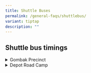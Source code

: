 ```yaml
---
title: Shuttle Buses
permalink: /general-faqs/shuttlebus/
variant: tiptap
description: ""
---
```

<h2>Shuttle bus timings</h2>
<div data-type="detailGroup" class="isomer-accordion isomer-accordion-white">
<details class="isomer-details">
<summary>Gombak Precinct</summary>
<div data-type="detailsContent" class="isomer-details-content">
<h2>Gombak Precinct</h2>
<div class="isomer-image-wrapper">
<img style="width: 100%" height="auto" width="100%" alt="Shuttle bus pick up at cashew MRT" src="/images/Shuttle bus/shuttle_gbk.jpg">
</div>
<h3>Morning</h3>
<p><strong>Between Cashew MRT and M-Annex</strong>
</p>
<table style="minWidth: 50px">
<colgroup>
<col>
<col>
</colgroup>
<tbody>
<tr>
<th rowspan="1" colspan="1">
<p>First bus</p>
</th>
<th rowspan="1" colspan="1">
<p>0700hrs</p>
</th>
</tr>
<tr>
<td rowspan="1" colspan="1">
<p><strong>Last bus</strong>
</p>
</td>
<td rowspan="1" colspan="1">
<p><strong>1000hrs</strong>
</p>
</td>
</tr>
<tr>
<td rowspan="1" colspan="1">
<p><strong>Frequency</strong>
</p>
</td>
<td rowspan="1" colspan="1">
<p><strong>15 mins</strong>
</p>
</td>
</tr>
<tr>
<td rowspan="1" colspan="1">
<p>Stop 1</p>
</td>
<td rowspan="1" colspan="1">
<p>Cashew MRT (Taxi Stand)</p>
</td>
</tr>
<tr>
<td rowspan="1" colspan="1">
<p>Stop 2</p>
</td>
<td rowspan="1" colspan="1">
<p>Pass Office (bus stop)</p>
</td>
</tr>
<tr>
<td rowspan="1" colspan="1">
<p>Stop 3</p>
</td>
<td rowspan="1" colspan="1">
<p>M-Annex Foyer</p>
</td>
</tr>
</tbody>
</table>
<p></p>
<p><strong>Between CMPB and M-Annex (Trial period: 6 October to 31 December 2025)</strong>
</p>
<table style="minWidth: 75px">
<colgroup>
<col>
<col>
<col>
</colgroup>
<tbody>
<tr>
<td rowspan="1" colspan="1">
<p><strong>First bus</strong>
</p>
</td>
<td rowspan="1" colspan="1">
<p><strong>0730hrs</strong>
</p>
</td>
<td rowspan="1" colspan="1">
<p><strong>1000hrs</strong>
</p>
</td>
</tr>
<tr>
<td rowspan="1" colspan="1">
<p><strong>Last bus</strong>
</p>
</td>
<td rowspan="1" colspan="1">
<p><strong>1000hrs</strong>
</p>
</td>
<td rowspan="1" colspan="1">
<p><strong>1130hrs</strong>
</p>
</td>
</tr>
<tr>
<td rowspan="1" colspan="1">
<p><strong>Frequency</strong>
</p>
</td>
<td rowspan="1" colspan="1">
<p><strong>25 mins</strong>
</p>
</td>
<td rowspan="1" colspan="1">
<p><strong>20 mins</strong>
</p>
</td>
</tr>
<tr>
<td rowspan="1" colspan="1">
<p>Stop 1</p>
</td>
<td rowspan="1" colspan="1">
<p>CMPB</p>
</td>
<td rowspan="1" colspan="1">
<p>CMPB</p>
</td>
</tr>
<tr>
<td rowspan="1" colspan="1">
<p>Stop 2</p>
</td>
<td rowspan="1" colspan="1">
<p>MINDEF Pass Office</p>
</td>
<td rowspan="1" colspan="1">
<p>M-Annex Foyer</p>
</td>
</tr>
<tr>
<td rowspan="1" colspan="1">
<p>Stop 3</p>
</td>
<td rowspan="1" colspan="1">
<p>M-Annex Foyer</p>
</td>
<td rowspan="1" colspan="1">
<p>-</p>
</td>
</tr>
</tbody>
</table>
<p>&nbsp;</p>
<h3>&nbsp;Lunchtime</h3>
<table style="minWidth: 50px">
<colgroup>
<col>
<col>
</colgroup>
<tbody>
<tr>
<th rowspan="1" colspan="1">
<p>First bus</p>
</th>
<th rowspan="1" colspan="1">
<p>1130hrs</p>
</th>
</tr>
<tr>
<td rowspan="1" colspan="1">
<p><strong>Last bus</strong>
</p>
</td>
<td rowspan="1" colspan="1">
<p><strong>1415hrs</strong>
</p>
</td>
</tr>
<tr>
<td rowspan="1" colspan="1">
<p><strong>Frequency</strong>
</p>
</td>
<td rowspan="1" colspan="1">
<p><strong>15 mins</strong>
</p>
</td>
</tr>
<tr>
<td rowspan="1" colspan="1">
<p>Stop 1</p>
</td>
<td rowspan="1" colspan="1">
<p>MINDEF Taxi Stand</p>
</td>
</tr>
<tr>
<td rowspan="1" colspan="1">
<p>Stop 2</p>
</td>
<td rowspan="1" colspan="1">
<p>Hillview camp (roadside pickup)</p>
</td>
</tr>
<tr>
<td rowspan="1" colspan="1">
<p>Stop 3</p>
</td>
<td rowspan="1" colspan="1">
<p>Hillion Mall (MRT Exit A Bus Stop)</p>
</td>
</tr>
<tr>
<td rowspan="1" colspan="1">
<p>Stop 4</p>
</td>
<td rowspan="1" colspan="1">
<p>MINDEF Pass Office</p>
</td>
</tr>
</tbody>
</table>
<p></p>
<p><strong><u>Shuttle bus for Lunchtime (Timbre+ Hillview)</u></strong>
</p>
<table style="minWidth: 50px">
<colgroup>
<col>
<col>
</colgroup>
<tbody>
<tr>
<td rowspan="1" colspan="1">
<p><strong>First bus</strong>
</p>
</td>
<td rowspan="1" colspan="1">
<p><strong>1130hrs</strong>
</p>
</td>
</tr>
<tr>
<td rowspan="1" colspan="1">
<p><strong>Last bus</strong>
</p>
</td>
<td rowspan="1" colspan="1">
<p><strong>1430hrs</strong>
</p>
</td>
</tr>
<tr>
<td rowspan="1" colspan="1">
<p><strong>Frequency</strong>
</p>
</td>
<td rowspan="1" colspan="1">
<p><strong>20 mins</strong>
</p>
</td>
</tr>
<tr>
<td rowspan="1" colspan="1">
<p>Stop 1</p>
</td>
<td rowspan="1" colspan="1">
<p>M-Annex Foyer</p>
</td>
</tr>
<tr>
<td rowspan="1" colspan="1">
<p>Stop 2</p>
</td>
<td rowspan="1" colspan="1">
<p>CMPB</p>
</td>
</tr>
</tbody>
</table>
<h3>Evening</h3>
<table style="minWidth: 50px">
<colgroup>
<col>
<col>
</colgroup>
<tbody>
<tr>
<th rowspan="1" colspan="1">
<p>First bus</p>
</th>
<th rowspan="1" colspan="1">
<p>1630hrs (Fri: 1600hrs)</p>
</th>
</tr>
<tr>
<td rowspan="1" colspan="1">
<p><strong>Last bus</strong>
</p>
</td>
<td rowspan="1" colspan="1">
<p><strong>2130hrs (Fri: 2100hrs)</strong>
</p>
</td>
</tr>
<tr>
<td rowspan="1" colspan="1">
<p><strong>Frequency</strong>
</p>
</td>
<td rowspan="1" colspan="1">
<p><strong>15 mins</strong>
</p>
</td>
</tr>
<tr>
<td rowspan="1" colspan="1">
<p>Stop 1</p>
</td>
<td rowspan="1" colspan="1">
<p>M-Annex Foyer</p>
</td>
</tr>
<tr>
<td rowspan="1" colspan="1">
<p>Stop 2</p>
</td>
<td rowspan="1" colspan="1">
<p>Cashew MRT (Taxi Stand)</p>
</td>
</tr>
</tbody>
</table>
</div>
</details>
<details class="isomer-details">
<summary>Depot Road Camp</summary>
<div data-type="detailsContent" class="isomer-details-content">
<h2>Depot Road Camp</h2>
<div class="isomer-image-wrapper">
<img style="width: 100%" height="auto" width="100%" alt="Shuttle bus pickup at depot road camp" src="/images/Shuttle bus/shuttle_drc.jpg">
</div>
<h3>Morning</h3>
<table style="minWidth: 50px">
<colgroup>
<col>
<col>
</colgroup>
<tbody>
<tr>
<th rowspan="1" colspan="1">
<p>First bus</p>
</th>
<th rowspan="1" colspan="1">
<p>0700hrs</p>
</th>
</tr>
<tr>
<td rowspan="1" colspan="1">
<p><strong>Last bus</strong>
</p>
</td>
<td rowspan="1" colspan="1">
<p><strong>0830hrs</strong>
</p>
</td>
</tr>
<tr>
<td rowspan="1" colspan="1">
<p><strong>Frequency</strong>
</p>
</td>
<td rowspan="1" colspan="1">
<p><strong>15-20 mins</strong>
</p>
</td>
</tr>
<tr>
<td rowspan="1" colspan="1">
<p>Stop 1</p>
</td>
<td rowspan="1" colspan="1">
<p>HarbourFront MRT (Exit D Taxi Stand)</p>
</td>
</tr>
<tr>
<td rowspan="1" colspan="1">
<p>Stop 2</p>
</td>
<td rowspan="1" colspan="1">
<p>Depot Road Camp (Pickup/drop-off point)</p>
</td>
</tr>
</tbody>
</table>
<h3>Lunchtime (Depot Heights)</h3>
<table style="minWidth: 50px">
<colgroup>
<col>
<col>
</colgroup>
<tbody>
<tr>
<th rowspan="1" colspan="1">
<p>First bus</p>
</th>
<th rowspan="1" colspan="1">
<p>1200hrs</p>
</th>
</tr>
<tr>
<td rowspan="1" colspan="1">
<p><strong>Last bus</strong>
</p>
</td>
<td rowspan="1" colspan="1">
<p><strong>1345hrs</strong>
</p>
</td>
</tr>
<tr>
<td rowspan="1" colspan="1">
<p><strong>Frequency</strong>
</p>
</td>
<td rowspan="1" colspan="1">
<p><strong>15 mins</strong>
</p>
</td>
</tr>
<tr>
<td rowspan="1" colspan="1">
<p>Stop 1</p>
</td>
<td rowspan="1" colspan="1">
<p>DTTA (Bus stop B14241)</p>
</td>
</tr>
<tr>
<td rowspan="1" colspan="1">
<p>Stop 2</p>
</td>
<td rowspan="1" colspan="1">
<p>Depot Road Camp (Pickup/drop-off point)</p>
</td>
</tr>
<tr>
<td rowspan="1" colspan="1">
<p>Stop 3</p>
</td>
<td rowspan="1" colspan="1">
<p>Depot Heights Shopping Centre</p>
</td>
</tr>
</tbody>
</table>
<h3>Evening</h3>
<table style="minWidth: 50px">
<colgroup>
<col>
<col>
</colgroup>
<tbody>
<tr>
<th rowspan="1" colspan="1">
<p>First bus</p>
</th>
<th rowspan="1" colspan="1">
<p>1700hrs</p>
</th>
</tr>
<tr>
<td rowspan="1" colspan="1">
<p><strong>Last bus</strong>
</p>
</td>
<td rowspan="1" colspan="1">
<p><strong>1900hrs</strong>
</p>
</td>
</tr>
<tr>
<td rowspan="1" colspan="1">
<p><strong>Frequency</strong>
</p>
</td>
<td rowspan="1" colspan="1">
<p><strong>15-20 mins</strong>
</p>
</td>
</tr>
<tr>
<td rowspan="1" colspan="1">
<p>Stop 1</p>
</td>
<td rowspan="1" colspan="1">
<p>Depot Road Camp (Pickup/drop-off point)</p>
</td>
</tr>
<tr>
<td rowspan="1" colspan="1">
<p>Stop 2</p>
</td>
<td rowspan="1" colspan="1">
<p>HarbourFront MRT (Exit D Taxi Stand)</p>
</td>
</tr>
</tbody>
</table>
<p></p>
</div>
</details>
</div>
<p></p>